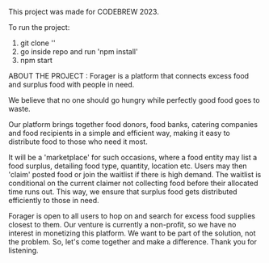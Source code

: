 This project was made for CODEBREW 2023. 

To run the project: 
1. git clone '<repo link>'
2. go inside repo and run 'npm install'
3. npm start

ABOUT THE PROJECT : 
Forager is a platform that connects excess food and surplus food with people in need. 

We believe that no one should go hungry while perfectly good food goes to waste. 

Our platform brings together food donors, food banks, catering companies and food recipients in a simple and efficient way, making it easy to distribute food to those who need it most.

It will be a 'marketplace' for such occasions, where a food entity may list a food surplus, detailing food type, quantity, location etc. Users may then 'claim' posted food or join the waitlist if there is high demand. The waitlist is conditional on the current claimer not collecting food before their allocated time runs out. This way, we ensure that surplus food gets distributed efficiently to those in need.

Forager is open to all users to hop on and search for excess food supplies closest to them. Our venture is currently a non-profit, so we have no interest in monetizing this platform. We want to be part of the solution, not the problem. So, let's come together and make a difference. Thank you for listening.

